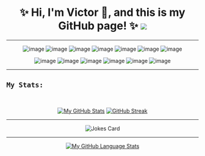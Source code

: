 <!-- ### Hi there 👋 -->

<!--
**VicRenRen/VicRenRen** is a ✨ _special_ ✨ repository because its `README.md` (this file) appears on your GitHub profile.

Here are some ideas to get you started:

- 🔭 I’m currently working on ...
- 🌱 I’m currently learning ...
- 👯 I’m looking to collaborate on ...
- 🤔 I’m looking for help with ...
- 💬 Ask me about ...
- 📫 How to reach me: ...
- 😄 Pronouns: ...
- ⚡ Fun fact: ...
-->

<h1 align="center">✨ Hi, I'm Victor 👋, and this is my GitHub page! ✨ <a href="https://www.linkedin.com/in/vicrenren/"><img src="https://img.shields.io/badge/LinkedIn-0077B5?style=for-the-badge&logo=linkedin&logoColor=white"></a> </h1>

----

<div align="center"> 

  
  ![image](https://img.shields.io/badge/HTML5-E34F26?style=for-the-badge&logo=html5&logoColor=white) ![image](https://img.shields.io/badge/CSS3-1572B6?style=for-the-badge&logo=css3&logoColor=white) ![image](https://img.shields.io/badge/JavaScript-F7DF1E?style=for-the-badge&logo=javascript&logoColor=black) ![image](https://img.shields.io/badge/React-20232A?style=for-the-badge&logo=react&logoColor=61DAFB) ![image](https://img.shields.io/badge/Sass-CC6699?style=for-the-badge&logo=sass&logoColor=white) ![image](https://img.shields.io/badge/Node.js-43853D?style=for-the-badge&logo=node.js&logoColor=white) ![image](https://img.shields.io/badge/TypeScript-007ACC?style=for-the-badge&logo=typescript&logoColor=white) 
<!--   ![image]({}) -->
</div> 
<div align="center">   
  
 ![image](https://img.shields.io/badge/Windows-0078D6?style=for-the-badge&logo=windows&logoColor=white) ![image](https://img.shields.io/badge/Canva-%2300C4CC.svg?&style=for-the-badge&logo=Canva&logoColor=white) ![image](https://img.shields.io/badge/Jira-0052CC?style=for-the-badge&logo=Jira&logoColor=white) ![image](https://img.shields.io/badge/Trello-0052CC?style=for-the-badge&logo=trello&logoColor=white) ![image](https://img.shields.io/badge/Figma-F24E1E?style=for-the-badge&logo=figma&logoColor=white) ![image](https://img.shields.io/badge/gimp-5C5543?style=for-the-badge&logo=gimp&logoColor=white) 
</div>

---- 
## ``` My Stats: ```
<div align="center"> 
<br>
  
[![My GitHub Stats](https://github-readme-stats.vercel.app/api/?username=VicRenRen&count_private=true&theme=calm&showicons=true)]()
[![GitHub Streak](http://github-readme-streak-stats.herokuapp.com?user=VicRenRen&theme=calm&date_format=j%20M%5B%20Y%5D)](https://git.io/streak-stats)

----
  
![Jokes Card](https://readme-jokes.vercel.app/api?&theme=gotham)
</div>

----
<div align="center">
  
[![My GitHub Language Stats](https://github-readme-stats.vercel.app/api/top-langs/?username=VicRenRen&langs_count=5&theme=calm)]()
  
</div>
